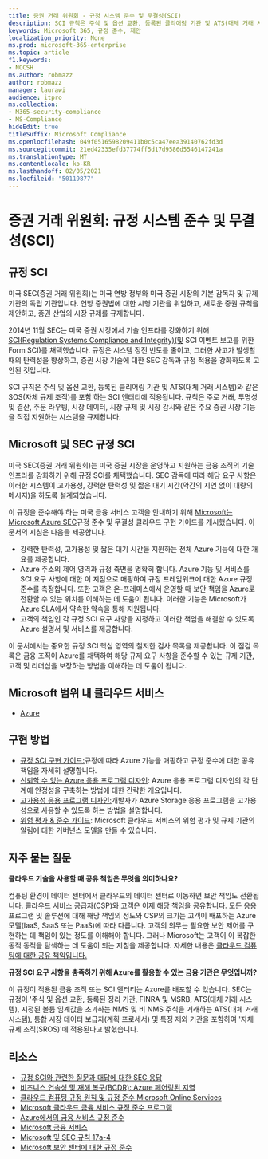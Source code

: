 ```yaml
---
title: 증권 거래 위원회 - 규정 시스템 준수 및 무결성(SCI)
description: SCI 규칙은 주식 및 옵션 교환, 등록된 클리어링 기관 및 ATS(대체 거래 시스템)와 같은 SOS(자체 규제 조직)를 포함 하는 SCI 엔터티에 적용됩니다.
keywords: Microsoft 365, 규정 준수, 제안
localization_priority: None
ms.prod: microsoft-365-enterprise
ms.topic: article
f1.keywords:
- NOCSH
ms.author: robmazz
author: robmazz
manager: laurawi
audience: itpro
ms.collection:
- M365-security-compliance
- MS-Compliance
hideEdit: true
titleSuffix: Microsoft Compliance
ms.openlocfilehash: 049f0516598209411b0c5ca47eea39140762fd3d
ms.sourcegitcommit: 21ed42335efd37774ff5d17d9586d5546147241a
ms.translationtype: MT
ms.contentlocale: ko-KR
ms.lasthandoff: 02/05/2021
ms.locfileid: "50119877"
---
```

# <a name="securities-and-exchange-commission-regulation-systems-compliance-and-integrity-sci"></a>증권 거래 위원회: 규정 시스템 준수 및 무결성(SCI)

## <a name="about-regulation-sci"></a>규정 SCI

미국 SEC(증권 거래 위원회)는 미국 연방 정부와 미국 증권 시장의 기본 감독자 및 규제 기관의 독립 기관입니다. 연방 증권법에 대한 시행 기관을 위임하고, 새로운 증권 규칙을 제안하고, 증권 산업의 시장 규제를 규제합니다.

2014년 11월 SEC는 미국 증권 시장에서 기술 인프라를 강화하기 위해 [SCI(Regulation Systems Compliance and Integrity)(및](https://www.sec.gov/rules/final/2014/34-73639.pdf) SCI 이벤트 보고를 위한 Form SCI)를 채택했습니다. 규정은 시스템 정전 빈도를 줄이고, 그러한 사고가 발생할 때의 탄력성을 향상하고, 증권 시장 기술에 대한 SEC 감독과 규정 적용을 강화하도록 고안된 것입니다.

SCI 규칙은 주식 및 옵션 교환, 등록된 클리어링 기관 및 ATS(대체 거래 시스템)와 같은 SOS(자체 규제 조직)를 포함 하는 SCI 엔터티에 적용됩니다. 규칙은 주로 거래, 투명성 및 결산, 주문 라우팅, 시장 데이터, 시장 규제 및 시장 감시와 같은 주요 증권 시장 기능을 직접 지원하는 시스템을 규제합니다.

## <a name="microsoft-and-sec-regulation-sci"></a>Microsoft 및 SEC 규정 SCI

미국 SEC(증권 거래 위원회)는 미국 증권 시장을 운영하고 지원하는 금융 조직의 기술 인프라를 강화하기 위해 규정 SCI를 채택했습니다. SEC 감독에 따라 해당 요구 사항은 이러한 시스템이 고가용성, 강력한 탄력성 및 짧은 대기 시간(약간의 지연 없이 대량의 메시지)을 하도록 설계되었습니다.

이 규정을 준수해야 하는 미국 금융 서비스 고객을 안내하기 위해 [Microsoft는 Microsoft Azure SEC](https://servicetrust.microsoft.com/ViewPage/TrustDocumentsV3?command=Download&downloadType=Document&downloadId=a69ce0c1-7b7e-44e9-9143-867241e6b2f9&tab=7f51cb60-3d6c-11e9-b2af-7bb9f5d2d913&docTab=7f51cb60-3d6c-11e9-b2af-7bb9f5d2d913_FAQ_and_White_Papers)규정 준수 및 무결성 클라우드 구현 가이드를 게시했습니다. 이 문서의 지침은 다음을 제공합니다.

- 강력한 탄력성, 고가용성 및 짧은 대기 시간을 지원하는 전체 Azure 기능에 대한 개요를 제공합니다.
- Azure 주소의 제어 영역과 규정 측면을 명확히 합니다. Azure 기능 및 서비스를 SCI 요구 사항에 대한 이 지점으로 매핑하여 규정 프레임워크에 대한 Azure 규정 준수를 측정합니다. 또한 고객은 온-프레미스에서 운영할 때 보안 책임을 Azure로 전환할 수 있는 위치를 이해하는 데 도움이 됩니다. 이러한 기능은 Microsoft가 Azure SLA에서 약속한 약속을 통해 지원됩니다.
- 고객의 책임인 각 규정 SCI 요구 사항을 지정하고 이러한 책임을 해결할 수 있도록 Azure 설명서 및 서비스를 제공합니다.

이 문서에서는 중요한 규정 SCI 핵심 영역의 철저한 검사 목록을 제공합니다. 이 점검 목록은 금융 조직이 Azure를 채택하여 해당 규제 요구 사항을 준수할 수 있는 규제 기관, 고객 및 리더십을 보장하는 방법을 이해하는 데 도움이 됩니다.

## <a name="microsoft-in-scope-cloud-services"></a>Microsoft 범위 내 클라우드 서비스

- [Azure](https://aka.ms/AzureCompliance)

## <a name="how-to-implement"></a>구현 방법

- [규정 SCI 구현 가이드:](https://servicetrust.microsoft.com/ViewPage/TrustDocumentsV3?command=Download&downloadType=Document&downloadId=a69ce0c1-7b7e-44e9-9143-867241e6b2f9&tab=7f51cb60-3d6c-11e9-b2af-7bb9f5d2d913&docTab=7f51cb60-3d6c-11e9-b2af-7bb9f5d2d913_FAQ_and_White_Papers)규정에 따라 Azure 기능을 매핑하고 규정 준수에 대한 공유 책임을 자세히 설명합니다.
- [신뢰할 수 있는 Azure 응용 프로그램 디자인](/azure/architecture/resiliency/): Azure 응용 프로그램 디자인의 각 단계에 안정성을 구축하는 방법에 대한 간략한 개요입니다.
- [고가용성 응용 프로그램 디자인:](/azure/storage/common/storage-designing-ha-apps-with-ragrs)개발자가 Azure Storage 응용 프로그램을 고가용성으로 사용할 수 있도록 하는 방법을 설명합니다.
- [위험 평가 & 준수 가이드](https://aka.ms/RiskGovernanceGuide): Microsoft 클라우드 서비스의 위험 평가 및 규제 기관의 알림에 대한 거버넌스 모델을 만들 수 있습니다.

## <a name="frequently-asked-questions"></a>자주 묻는 질문

**클라우드 기술을 사용할 때 공유 책임은 무엇을 의미하나요?**

컴퓨팅 환경이 데이터 센터에서 클라우드의 데이터 센터로 이동하면 보안 책임도 전환됩니다. 클라우드 서비스 공급자(CSP)와 고객은 이제 해당 책임을 공유합니다. 모든 응용 프로그램 및 솔루션에 대해 해당 책임의 정도와 CSP의 크기는 고객이 배포하는 Azure 모델(IaaS, SaaS 또는 PaaS)에 따라 다릅니다. 고객의 의무는 필요한 보안 제어를 구현하는 데 책임이 있는 정도를 이해해야 합니다. 그러나 Microsoft는 고객이 이 복잡한 동적 동적을 탐색하는 데 도움이 되는 지침을 제공합니다. 자세한 내용은 [클라우드 컴퓨팅에 대한 공유 책임입니다.](https://gallery.technet.microsoft.com/Shared-Responsibilities-81d0ff91)

**규정 SCI 요구 사항을 충족하기 위해 Azure를 활용할 수 있는 금융 기관은 무엇입니까?**

이 규정이 적용된 금융 조직 또는 SCI 엔터티는 Azure를 배포할 수 있습니다. SEC는 규정이 '주식 및 옵션 교환, 등록된 정리 기관, FINRA 및 MSRB, ATS(대체 거래 시스템), 지정된 볼륨 임계값을 초과하는 NMS 및 비 NMS 주식을 거래하는 ATS(대체 거래 시스템), 통합 시장 데이터 보급자(계획 프로세서) 및 특정 제외 기관을 포함하여 '자체 규제 조직(SROS)'에 적용된다고 밝혔습니다.

## <a name="resources"></a>리소스

- [규정 SCI와 관련한 질문과 대답에 대한 SEC 응답](https://www.sec.gov/divisions/marketreg/regulation-sci-faq.shtml)
- [비즈니스 연속성 및 재해 복구(BCDR): Azure 페어링된 지역](/azure/best-practices-availability-paired-regions)
- [클라우드 컴퓨팅 규정 원칙 및 규정 준수 Microsoft Online Services](https://aka.ms/FinServ-Guide-US)
- [Microsoft 클라우드 금융 서비스 규정 준수 프로그램](https://aka.ms/FSCP-Print)
- [Azure에서의 금융 서비스 규정 준수](https://aka.ms/FinServ-Compliance-Azure)
- [Microsoft 금융 서비스](https://aka.ms/FinServ-Compliance)
- [Microsoft 및 SEC 규칙 17a-4](offering-SEC-17a-4.md)
- [Microsoft 보안 센터에 대한 규정 준수](https://www.microsoft.com/trust-center/compliance/compliance-overview)
